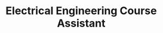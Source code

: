 ---
layout: experience
title: Electrical Engineering Course Assistant
short: modcon-rwm
where: [Olin College, 'http://www.olin.edu']

dates: ['9/2/2013', '5/12/2014']

track: ninja
---